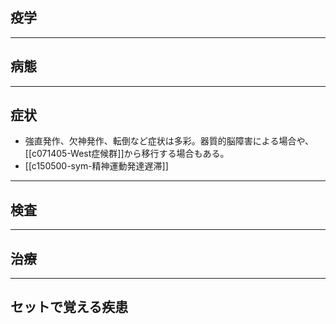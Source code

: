 ## 疫学
---
## 病態
---
## 症状
- 強直発作、欠神発作、転倒など症状は多彩。器質的脳障害による場合や、[[c071405-West症候群]]から移行する場合もある。
- [[c150500-sym-精神運動発達遅滞]]
---
## 検査
---
## 治療
---
## セットで覚える疾患
